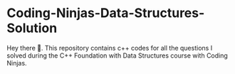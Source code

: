 # Coding-Ninjas-Data-Structures-Solution
Hey there 👋. This repository contains c++ codes for all the questions I solved during the C++ Foundation with Data Structures course with Coding Ninjas.
